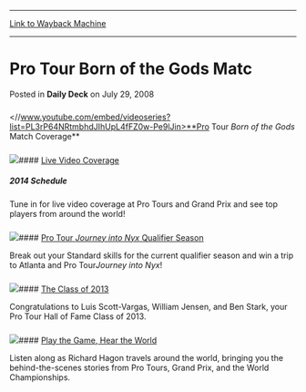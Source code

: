 
---
[Link to Wayback Machine](https://web.archive.org/web/20220119195145/https://magic.wizards.com/en/articles/archive/daily-deck/pro-tour-born-gods-matc-2008-07-29)

[_metadata_:description]:- "Pro Tour Born of the Gods Match CoverageLive Video Coverage2014 ScheduleTune in for live video coverage at Pro Tours and Grand Prix and see top players from around the world! Pro Tour Journey into Nyx Qualifier Season Break out your Standard skills for the current qualifier season and win a trip to Atlanta and Pro TourJourney into Nyx!"
[_metadata_:generator]:- "Drupal 7 (http://drupal.org)"
[_metadata_:node]:- "185821"
[_metadata_:publish_date]:- "2008-07-29"
[_metadata_:source]:- "div-main-content"
[_metadata_:title]:- "Pro Tour Born of the Gods Matc"
[_metadata_:wayback_capture_timestamp]:- "2022-01-19 19:51:45"
[_metadata_:wayback_raw_url]:- "https://web.archive.org/web/20220119195145id_/https://magic.wizards.com/en/articles/archive/daily-deck/pro-tour-born-gods-matc-2008-07-29"
[_metadata_:wayback_url]:- "https://magic.wizards.com/en/articles/archive/daily-deck/pro-tour-born-gods-matc-2008-07-29"
---


Pro Tour Born of the Gods Matc
==============================



 Posted in **Daily Deck**
 on July 29, 2008 










### 

<//www.youtube.com/embed/videoseries?list=PL3rP64NRtmbhdJIhUpL4fFZ0w-Pe9lJin>**Pro Tour *Born of the Gods*  
 Match Coverage**

  
### 

![](https://media.wizards.com/legacy//mtg/images/daily/events/gp_wc_100.jpg)#### [Live Video Coverage](/Magic/Magazine/Events.aspx?x=mtgevent/webcast/home)

##### 2014 Schedule

Tune in for live video coverage at Pro Tours and Grand Prix and see top players from around the world!

  
### 

![](https://media.wizards.com/legacy//mtg/images/daily/events/ptq_100.jpg)####  [Pro Tour *Journey into Nyx* Qualifier Season](/magic/magazine/events.aspx?x=mtg/daily/eventcoverage/journeyintonyx14ptq/welcome)

 Break out your Standard skills for the current qualifier season and win a trip to Atlanta and Pro Tour*Journey into Nyx*! 

  
### 

![](https://media.wizards.com/legacy//mtg/images/magazine/events/halloffame/hof_101.jpg)#### [The Class of 2013](mtgevent/hof/welcome)

 Congratulations to Luis Scott-Vargas, William Jensen, and Ben Stark, your Pro Tour Hall of Fame Class of 2013.

  
### 

![](http://wizards.com/Images/world_championships.gif)#### [Play the Game, Hear the World](http://archive.wizards.com/magic/Magazine/Archive.aspx?tag=podcastamp;description=Podcast)

 Listen along as Richard Hagon travels around the world, bringing you the behind-the-scenes stories from Pro Tours, Grand Prix, and the World Championships. 

  







